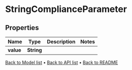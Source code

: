 

# StringComplianceParameter


## Properties

| Name | Type | Description | Notes |
|------------ | ------------- | ------------- | -------------|
|**value** | **String** |  |  |



[Back to Model list](../README.md#documentation-for-models) &#8226; [Back to API list](../README.md#documentation-for-api-endpoints) &#8226; [Back to README](../README.md)


